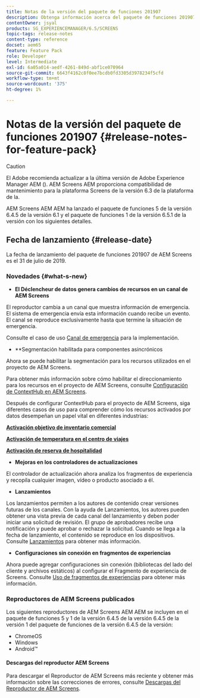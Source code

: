 ```yaml
---
title: Notas de la versión del paquete de funciones 201907
description: Obtenga información acerca del paquete de funciones 201907 de AEM Screens lanzado el 31 de julio de 2019.
contentOwner: jsyal
products: SG_EXPERIENCEMANAGER/6.5/SCREENS
topic-tags: release-notes
content-type: reference
docset: aem65
feature: Feature Pack
role: Developer
level: Intermediate
exl-id: 6a05a014-aedf-4261-849d-abf1ce070964
source-git-commit: 6643f4162c8f0ee7bcdb0fd3305d3978234f5cfd
workflow-type: tm+mt
source-wordcount: '375'
ht-degree: 1%

---
```


# Notas de la versión del paquete de funciones 201907 {#release-notes-for-feature-pack}

>[!CAUTION]
>
>El Adobe recomienda actualizar a la última versión de Adobe Experience Manager AEM (). AEM Screens AEM proporciona compatibilidad de mantenimiento para la plataforma Screens de la versión 6.3 de la plataforma de la.

AEM Screens AEM AEM ha lanzado el paquete de funciones 5 de la versión 6.4.5 de la versión 6.1 y el paquete de funciones 1 de la versión 6.5.1 de la versión con los siguientes detalles.

## Fecha de lanzamiento {#release-date}

La fecha de lanzamiento del paquete de funciones 201907 de AEM Screens es el 31 de julio de 2019.

### Novedades {#what-s-new}

* **El Déclencheur de datos genera cambios de recursos en un canal de AEM Screens**

El reproductor cambia a un canal que muestra información de emergencia. El sistema de emergencia envía esta información cuando recibe un evento. El canal se reproduce exclusivamente hasta que termine la situación de emergencia.


Consulte el caso de uso [Canal de emergencia](emergency-channel.md) para la implementación.

* **Segmentación habilitada para componentes asincrónicos

Ahora se puede habilitar la segmentación para los recursos utilizados en el proyecto de AEM Screens.

Para obtener más información sobre cómo habilitar el direccionamiento para los recursos en el proyecto de AEM Screens, consulte [Configuración de ContextHub en AEM Screens](configuring-context-hub.md).

Después de configurar ContextHub para el proyecto de AEM Screens, siga diferentes casos de uso para comprender cómo los recursos activados por datos desempeñan un papel vital en diferentes industrias:

**[Activación objetivo de inventario comercial](retail-inventory-activation.md)**

**[Activación de temperatura en el centro de viajes](local-temperature-activation.md)**

**[Activación de reserva de hospitalidad](hospitality-reservation-activation.md)**

* **Mejoras en los controladores de actualizaciones**

El controlador de actualización ahora analiza los fragmentos de experiencia y recopila cualquier imagen, vídeo o producto asociado a él.

* **Lanzamientos**

Los lanzamientos permiten a los autores de contenido crear versiones futuras de los canales. Con la ayuda de Lanzamientos, los autores pueden obtener una vista previa de cada canal del lanzamiento y deben poder iniciar una solicitud de revisión. El grupo de aprobadores recibe una notificación y puede aprobar o rechazar la solicitud. Cuando se llega a la fecha de lanzamiento, el contenido se reproduce en los dispositivos.
Consulte [Lanzamientos](launches.md) para obtener más información.

* **Configuraciones sin conexión en fragmentos de experiencias**

Ahora puede agregar configuraciones sin conexión (bibliotecas del lado del cliente y archivos estáticos) al configurar el Fragmento de experiencia de Screens. Consulte [Uso de fragmentos de experiencias](experience-fragments-in-screens.md) para obtener más información.

### Reproductores de AEM Screens publicados

Los siguientes reproductores de AEM Screens AEM AEM se incluyen en el paquete de funciones 5 y 1 de la versión 6.4.5 de la versión 6.4.5 de la versión 1 del paquete de funciones de la versión 6.4.5 de la versión:

* ChromeOS
* Windows
* Android™

#### Descargas del reproductor AEM Screens

Para descargar el Reproductor de AEM Screens más reciente y obtener más información sobre las correcciones de errores, consulte [Descargas del Reproductor de AEM Screens](https://download.macromedia.com/screens/).
